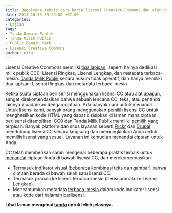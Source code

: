 ```yaml
---
title: Bagaimana teknis cara kerja lisensi Creative Commons dan alat domain publik?
date: 2011-10-13 19:29:00 +07:00
categories:
- Kajian
tags:
- Tanda Domain Publik
- Tanda Milik Publik
- Public Domain Mark
- Lisensi Creative Commons
author: nita
---
```


Lisensi Creative Commons memiliki [tiga lapisan](http://wiki.creativecommons.or.id/Lisensi#Tiga_lapisan_lisensi), seperti halnya dedikasi milik publik CC0: Lisensi Ringkas, Lisensi Lengkap, dan metadata terbaca-mesin. [Tanda Milik Publik](http://creativecommons.org/publicdomain/mark/1.0/) secara hukum tidak operatif, dan hanya memiliki dua lapisan: Lisensi Ringkas dan metadata terbaca-mesin.

Ketika suatu ciptaan berlisensi menggunakan lisensi CC atau alat apapun, sangat direkomendasikan bahwa sebuah lencana CC, teks, atau penanda lainnya dipadankan dengan ciptaan. Ada banyak cara untuk menandai. Untuk lisensi kami, banyak orang menggunakan [pemilih lisensi CC](http://creativecommons.org/choose) untuk menghasilkan kode HTML yang dapat disisipkan di laman mana ciptaan berlisensi ditampilkan. CC0 dan Tanda Milik Publik memiliki [pemilih](http://creativecommons.org/publicdomain/) yang terpisah. Banyak platform dan situs layanan seperti [Flickr](http://www.flickr.com/) dan [Drupal](http://wiki.creativecommons.org/Drupal) mendukung lisensi CC secara langsung dan memungkinkan Anda untuk memilih lisensi yang sesuai. Layanan ini kemudian menandai ciptaan untuk Anda.

CC telah memberikan saran mengenai beberapa praktik terbaik untuk [menandai](http://wiki.creativecommons.org/Marking/Creators) ciptaan Anda di bawah lisensi CC, dan merekomendasikan:

* Termasuk indikator visual (beberapa kombinasi teks dan gambar) bahwa ciptaan berada di bawah salah satu lisensi CC.
* Termasuk pranala ke lisensi terbaca-mesin (berisi pranala ke Lisensi Lengkap).
* Mencantumkan metadata [terbaca-mesin ](http://wiki.creativecommons.or.id/FAQ#Apa_yang_dimaksud_dengan_lisensi_Creative_Commons_.22terbaca-mesin.22.3F)dalam kode indikator lisensi atau kode dari halaman berlisensi.

**Lihat laman mengenai [tanda](http://wiki.creativecommons.org/Marking/Creators) untuk lebih jelasnya.**
